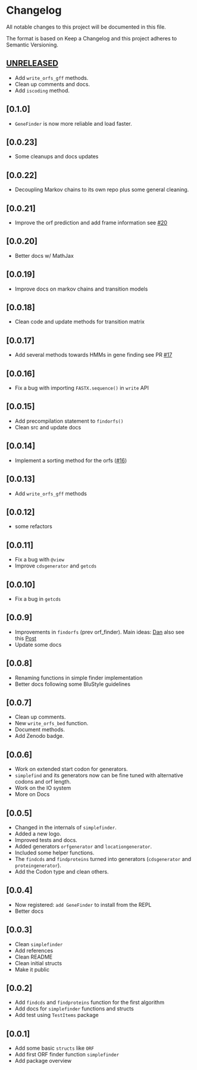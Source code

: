 # Changelog

All notable changes to this project will be documented in this file.

The format is based on Keep a Changelog and this project adheres to Semantic Versioning.

## [UNRELEASED](https://github.com/camilogarciabotero/GeneFinder.jl/compare/v0.0.10...main)

- Add `write_orfs_gff` methods.
- Clean up comments and docs.
- Add `iscoding` method.

## [0.1.0]

- `GeneFinder` is now more reliable and load faster.

## [0.0.23]

- Some cleanups and docs updates

## [0.0.22]

- Decoupling Markov chains to its own repo plus some general cleaning.

## [0.0.21]

- Improve the orf prediction and add frame information see [#20](https://github.com/camilogarciabotero/GeneFinder.jl/pull/20)

## [0.0.20]

- Better docs w/ MathJax

## [0.0.19]

- Improve docs on markov chains and transition models

## [0.0.18]

- Clean code and update methods for transition matrix

## [0.0.17]

- Add several methods towards HMMs in gene finding see PR [#17](https://github.com/camilogarciabotero/GeneFinder.jl/pull/17)

## [0.0.16]

- Fix a bug with importing `FASTX.sequence()` in `write` API
 
## [0.0.15]

- Add precompilation statement to `findorfs()` 
- Clean src and update docs

## [0.0.14]

- Implement a sorting method for the orfs  ([#16](https://github.com/camilogarciabotero/GeneFinder.jl/pull/16))

## [0.0.13]

- Add `write_orfs_gff` methods

## [0.0.12]

- some refactors

## [0.0.11]

- Fix a bug with `@view`
- Improve `cdsgenerator` and `getcds`

## [0.0.10]

- Fix a bug in `getcds`

## [0.0.9]

- Improvements in `findorfs` (prev orf_finder). Main ideas: [Dan](https://discourse.julialang.org/u/dan/summary) also see this [Post](https://discourse.julialang.org/t/how-to-improve-a-generator-to-be-more-memory-efficient-when-it-is-collected/92932)
- Update some docs

## [0.0.8]

- Renaming functions in simple finder implementation
- Better docs following some BluStyle guidelines

## [0.0.7]

- Clean up comments.
- New `write_orfs_bed` function.
- Document methods.
- Add Zenodo badge.

## [0.0.6]

- Work on extended start codon for generators.
- `simplefind` and its generators now can be fine tuned with alternative codons and orf length.
- Work on the IO system
- More on Docs

## [0.0.5]

- Changed in the internals of `simplefinder`.
- Added a new logo.
- Improved tests and docs.
- Added generators `orfgenerator` and `locationgenerator`.
- Included some helper functions.
- The `findcds` and `findproteins` turned into generators (`cdsgenerator` and `proteingenerator`).
- Add the Codon type and clean others.

## [0.0.4]

- Now registered: `add GeneFinder` to install from the REPL
- Better docs

## [0.0.3]

- Clean `simplefinder`
- Add references
- Clean README
- Clean initial structs
- Make it public

## [0.0.2]

- Add `findcds` and `findproteins` function for the first algorithm
- Add docs for `simplefinder` functions and structs
- Add test using `TestItems` package

## [0.0.1]

- Add some basic `structs` like `ORF`
- Add first ORF finder function `simplefinder`
- Add package overview
